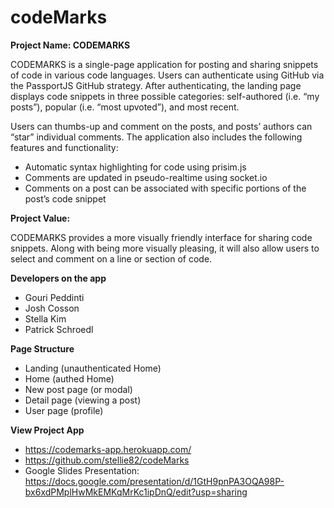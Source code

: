 # codeMarks

**Project Name: CODEMARKS**

CODEMARKS is a single-page application for posting and sharing snippets of code in various code languages. Users can authenticate using GitHub via the PassportJS GitHub strategy. After authenticating, the landing page displays code snippets in three possible categories: self-authored (i.e. “my posts”), popular (i.e. “most upvoted”), and most recent.

Users can thumbs-up and comment on the posts, and posts’ authors can “star” individual comments. The application also includes the following features and functionality:

- Automatic syntax highlighting for code using prisim.js
- Comments are updated in pseudo-realtime using socket.io
- Comments on a post can be associated with specific portions of the post’s code snippet

**Project Value:**

CODEMARKS provides a more visually friendly interface for sharing code snippets. Along with being more visually pleasing, it will also allow users to select and comment on a line or section of code.

**Developers on the app**

- Gouri Peddinti
- Josh Cosson
- Stella Kim
- Patrick Schroedl

**Page Structure**

- Landing (unauthenticated Home)
- Home (authed Home)
- New post page (or modal)
- Detail page (viewing a post)
- User page (profile)

**View Project App**

- https://codemarks-app.herokuapp.com/
- https://github.com/stellie82/codeMarks
- Google Slides Presentation: https://docs.google.com/presentation/d/1GtH9pnPA3OQA98P-bx6xdPMplHwMkEMKqMrKc1ipDnQ/edit?usp=sharing
